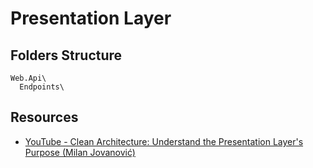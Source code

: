 # Presentation Layer
## Folders Structure
```
Web.Api\
  Endpoints\
```
## Resources
* [YouTube - Clean Architecture: Understand the Presentation Layer's Purpose (Milan Jovanović)](https://www.youtube.com/watch?v=trW-v4Gb0l0)
